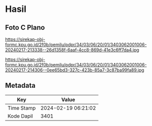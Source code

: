 # Hasil

## Foto C Plano

https://sirekap-obj-formc.kpu.go.id/2f0b/pemilu/pdpr/34/03/06/20/01/3403062001006-20240217-213338--26d1358f-6aaf-4cc8-869d-41e3c6ff7da4.jpg

https://sirekap-obj-formc.kpu.go.id/2f0b/pemilu/pdpr/34/03/06/20/01/3403062001006-20240217-214306--0ee65bd3-327c-423b-85a7-3c87ba99fa89.jpg


## Metadata

| Key        | Value               |
| ---------- | ------------------- |
| Time Stamp | 2024-02-19 06:21:02 |
| Kode Dapil | 3401                |




